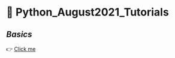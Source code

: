 # :notebook: Python_August2021_Tutorials

## _Basics_

:point_right: [Click me](https://github.com/kumar1987an/Python_August2021_Tutorials/blob/main/Python_Basics_Session/Python_Basics_Part1.ipynb) <br/>

